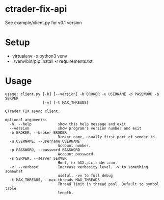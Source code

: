 # ctrader-fix-api

See example/client.py for v0.1 version

# Setup

* virtualenv -p python3 venv
* ./venv/bin/pip install -r requirements.txt

# Usage
```
usage: client.py [-h] [--version] -b BROKER -u USERNAME -p PASSWORD -s SERVER
                 [-v] [-t MAX_THREADS]

CTrader FIX async client.

optional arguments:
  -h, --help            show this help message and exit
  --version             show program's version number and exit
  -b BROKER, --broker BROKER
                        Broker name, usually first part of sender id.
  -u USERNAME, --username USERNAME
                        Account number.
  -p PASSWORD, --password PASSWORD
                        Account password.
  -s SERVER, --server SERVER
                        Host, ex hXX.p.ctrader.com.
  -v, --verbose         Increase verbosity level. -v to something somewhat
                        useful, -vv to full debug
  -t MAX_THREADS, --max-threads MAX_THREADS
                        Thread limit in thread pool. Default to symbol table
                        length.

```
